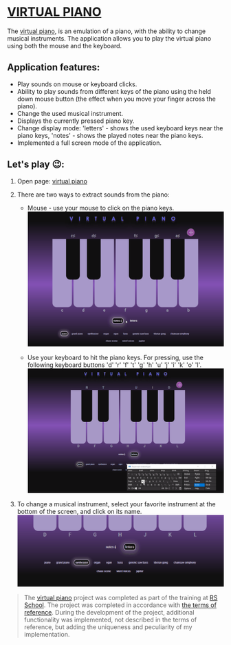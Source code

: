 

# [VIRTUAL PIANO](https://dzmitry-duboyski-virtual-piano.netlify.app)

The [virtual piano](https://dzmitry-duboyski-virtual-piano.netlify.app), is an emulation of a piano, with the ability to change musical instruments. The application allows you to play the virtual piano using both the mouse and the keyboard.  

## Application features:
- Play sounds on mouse or keyboard clicks.
- Ability to play sounds from different keys of the piano using the held down mouse button (the effect when you move your finger across the piano).
- Change the used musical instrument.
- Displays the currently pressed piano key.
- Change display mode: 'letters' - shows the used keyboard keys near the piano keys, 'notes' - shows the played notes near the piano keys.
- Implemented a full screen mode of the application.  


## Let's play 😉:
1. Open page: [virtual piano](https://dzmitry-duboyski-virtual-piano.netlify.app)  
2. There are two ways to extract sounds from the piano:  


   - Mouse - use your mouse to click on the piano keys.
   ![screenshot](./assets/readme.md/mouse_click.gif)  


   - Use your keyboard to hit the piano keys. For pressing, use the following keyboard buttons 'd' 'r' 'f' 't' 'g' 'h' 'u' 'j' 'i' 'k' 'o' 'l'.
  ![screenshot](./assets/readme.md/keyboard_press.gif)  
     
3. To change a musical instrument, select your favorite instrument at the bottom of the screen, and click on its name.
  ![screenshot](./assets/readme.md/change_instrument.gif)  

> The [virtual piano](https://dzmitry-duboyski-virtual-piano.netlify.app) project was completed as part of the training at [RS School](https://rs.school/).
The project was completed in accordance with [the terms of reference](https://rolling-scopes-school.github.io/stage0/#/stage1/tasks/js-projects/virtual-piano).
During the development of the project, additional functionality was implemented, not described in the terms of reference, but adding the uniqueness and peculiarity of my implementation.
